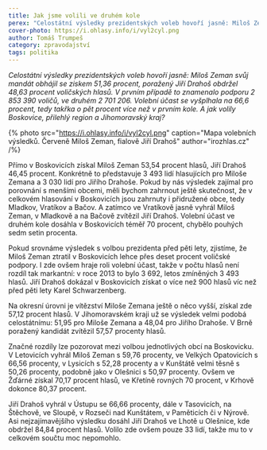 ```yaml
---
title: Jak jsme volili ve druhém kole
perex: "Celostátní výsledky prezidentských voleb hovoří jasně: Miloš Zeman svůj mandát obhájil se ziskem 51,36 procent, poražený Jiří Drahoš obdržel 48,63 procent voličských hlasů. Volební účast se vyšplhala na 66,6 procent. A jak volily Boskovice, přilehlý region a Jihomoravský kraj?"
cover-photo: https://i.ohlasy.info/i/vyl2cyl.png
author: Tomáš Trumpeš
category: zpravodajství
tags: politika
---
```


*Celostátní výsledky prezidentských voleb hovoří jasně: Miloš Zeman svůj mandát obhájil se ziskem 51,36 procent, poražený Jiří Drahoš obdržel 48,63 procent voličských hlasů. V prvním případě to znamenalo podporu 2 853 390 voličů, ve druhém 2 701 206. Volební účast se vyšplhala na 66,6 procent, tedy takřka o pět procent více než v prvním kole. A jak volily Boskovice, přilehlý region a Jihomoravský kraj?*

{% photo src="https://i.ohlasy.info/i/vyl2cyl.png" caption="Mapa volebních výsledků. Červeně Miloš Zeman, fialově Jiří Drahoš" author="irozhlas.cz" /%}

Přímo v Boskovicích získal Miloš Zeman 53,54 procent hlasů, Jiří Drahoš 46,45 procent. Konkrétně to představuje 3 493 lidí hlasujících pro Miloše Zemana a 3 030 lidí pro Jiřího Drahoše. Pokud by nás výsledek zajímal pro porovnání s menšími obcemi, měli bychom zahrnout ještě skutečnost, že v celkovém hlasování v Boskovicích jsou zahrnuty i přidružené obce, tedy Mladkov, Vratíkov a Bačov. A zatímco ve Vratíkově jasně vyhrál Miloš Zeman, v Mladkově a na Bačově zvítězil Jiří Drahoš. Volební účast ve druhém kole dosáhla v Boskovicích téměř 70 procent, chybělo pouhých sedm setin procenta.

Pokud srovnáme výsledek s volbou prezidenta před pěti lety, zjistíme, že Miloš Zeman ztratil v Boskovicích lehce přes deset procent voličské podpory. I zde ovšem hraje roli volební účast, takže v počtu hlasů není rozdíl tak markantní: v roce 2013 to bylo 3 692, letos zmíněných 3 493 hlasů. Jiří Drahoš dokázal v Boskovicích získat o více než 900 hlasů víc než před pěti lety Karel Schwarzenberg.

Na okresní úrovni je vítězství Miloše Zemana ještě o něco vyšší, získal zde 57,12 procent hlasů. V Jihomoravském kraji už se výsledek velmi podobá celostátnímu: 51,95 pro Miloše Zemana a 48,04 pro Jiřího Drahoše. V Brně poražený kandidát zvítězil 57,57 procenty hlasů.

Značné rozdíly lze pozorovat mezi volbou jednotlivých obcí na Boskovicku. V Letovicích vyhrál Miloš Zeman s 59,76 procenty, ve Velkých Opatovicích s 66,56 procenty, v Lysicích s 52,28 procenty a v Kunštátě velmi těsně s 50,26 procenty, podobně jako v Olešnici s 50,97 procenty. Ovšem ve Žďárné získal 70,17 procent hlasů, ve Křetíně rovných 70 procent, v Krhově dokonce 80,37 procent.

Jiří Drahoš vyhrál v Ústupu se 66,66 procenty, dále v Tasovicích, na Štěchově, ve Sloupě, v Rozseči nad Kunštátem, v Paměticích či v Nýrově. Asi nejzajímavějšího výsledku dosáhl Jiří Drahoš ve Lhotě u Olešnice, kde obdržel 84,84 procent hlasů. Volilo zde ovšem pouze 33 lidí, takže mu to v celkovém součtu moc nepomohlo.
